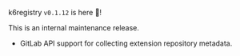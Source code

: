 k6registry `v0.1.12` is here 🎉!

This is an internal maintenance release.

- GitLab API support for collecting extension repository metadata.

